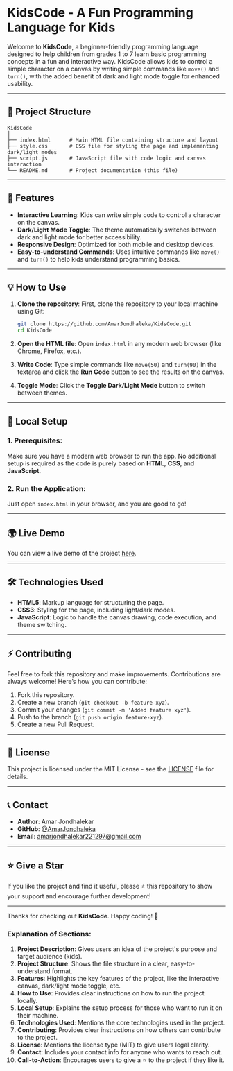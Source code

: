 # KidsCode - A Fun Programming Language for Kids

Welcome to **KidsCode**, a beginner-friendly programming language designed to help children from grades 1 to 7 learn basic programming concepts in a fun and interactive way. KidsCode allows kids to control a simple character on a canvas by writing simple commands like `move()` and `turn()`, with the added benefit of dark and light mode toggle for enhanced usability.

---

## 📁 Project Structure

```
KidsCode
│
├── index.html      # Main HTML file containing structure and layout
├── style.css       # CSS file for styling the page and implementing dark/light modes
├── script.js       # JavaScript file with code logic and canvas interaction
└── README.md       # Project documentation (this file)
```

---

## 🌟 Features

- **Interactive Learning**: Kids can write simple code to control a character on the canvas.
- **Dark/Light Mode Toggle**: The theme automatically switches between dark and light mode for better accessibility.
- **Responsive Design**: Optimized for both mobile and desktop devices.
- **Easy-to-understand Commands**: Uses intuitive commands like `move()` and `turn()` to help kids understand programming basics.

---

## 💡 How to Use

1. **Clone the repository**:
   First, clone the repository to your local machine using Git:

   ```bash
   git clone https://github.com/AmarJondhaleka/KidsCode.git
   cd KidsCode
   ```

2. **Open the HTML file**:
   Open `index.html` in any modern web browser (like Chrome, Firefox, etc.).

3. **Write Code**:
   Type simple commands like `move(50)` and `turn(90)` in the textarea and click the **Run Code** button to see the results on the canvas.

4. **Toggle Mode**:
   Click the **Toggle Dark/Light Mode** button to switch between themes.

---

## 🔧 Local Setup

### 1. Prerequisites:

Make sure you have a modern web browser to run the app. No additional setup is required as the code is purely based on **HTML**, **CSS**, and **JavaScript**.

### 2. Run the Application:

Just open `index.html` in your browser, and you are good to go!

---

## 🌍 Live Demo

You can view a live demo of the project [here](#).

---

## 🛠️ Technologies Used

- **HTML5**: Markup language for structuring the page.
- **CSS3**: Styling for the page, including light/dark modes.
- **JavaScript**: Logic to handle the canvas drawing, code execution, and theme switching.

---

## ⚡ Contributing

Feel free to fork this repository and make improvements. Contributions are always welcome! Here’s how you can contribute:

1. Fork this repository.
2. Create a new branch (`git checkout -b feature-xyz`).
3. Commit your changes (`git commit -m 'Added feature xyz'`).
4. Push to the branch (`git push origin feature-xyz`).
5. Create a new Pull Request.

---

## 📌 License

This project is licensed under the MIT License - see the [LICENSE](LICENSE) file for details.

---

## 📞 Contact

- **Author**: Amar Jondhalekar
- **GitHub**: [@AmarJondhaleka](https://github.com/AmarJondhaleka)
- **Email**: amarjondhalekar221297@gmail.com

---

## ⭐️ Give a Star

If you like the project and find it useful, please ⭐️ this repository to show your support and encourage further development!

---

Thanks for checking out **KidsCode**. Happy coding! 🚀

### Explanation of Sections:

1. **Project Description**: Gives users an idea of the project's purpose and target audience (kids).
2. **Project Structure**: Shows the file structure in a clear, easy-to-understand format.
3. **Features**: Highlights the key features of the project, like the interactive canvas, dark/light mode toggle, etc.
4. **How to Use**: Provides clear instructions on how to run the project locally.
5. **Local Setup**: Explains the setup process for those who want to run it on their machine.
6. **Technologies Used**: Mentions the core technologies used in the project.
7. **Contributing**: Provides clear instructions on how others can contribute to the project.
8. **License**: Mentions the license type (MIT) to give users legal clarity.
9. **Contact**: Includes your contact info for anyone who wants to reach out.
10. **Call-to-Action**: Encourages users to give a ⭐️ to the project if they like it.
